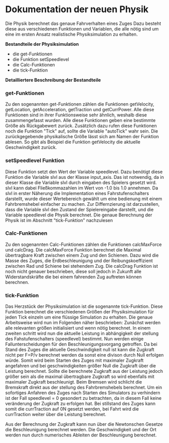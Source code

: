Dokumentation der neuen Physik
========================

Die Physik berechnet das genaue Fahrverhalten eines Zuges
Dazu besteht diese aus verschiedenen Funktionen und Variablen, die alle nötig sind um eine im ersten Ansatz realistische Physiksimulation zu erhalten.

**Bestandteile der Physiksimulation**

* die get-Funktionen
* die Funktion setSpeedlevel
* die Calc-Funktionen
* die tick-Funktion

**Detailliertere Beschreibung der Bestandteile**

### get-Funktionen

Zu den sogenannten get-Funktionen zählen die Funktionen getVelocity, getLocation, getAcceleration, getTraction und getCurrPower. Alle diese Funktionen sind in ihrer Funktionsweise sehr ähnlich,
weshalb diese zusammengefasst wurden.
Alle diese Funktionen geben eine bestimmte Größe als Rückgabewert zurück. Zusätzlich dazu rufen diese Funktionen noch die Funktion "Tick" auf, sollte die Variable "autoTick" wahr sein.
Die zurückgegebende physikalische Größe lässt sich am Namen der Funktion ablesen.
So gibt als Beispiel die Funktion getVelocity die aktuelle Geschwindigkeit zurück.

### setSpeedlevel Funktion

Diese Funktion setzt den Wert der Variable speedlevel. Dazu benötigt diese Funktion die Variable slvl aus der Klasse input_axis. Das ist notwendig, da in dieser Klasse die Variable slvl durch eingaben des Spielers gesetzt wird.
slvl kann dabei Fließkommazahlen im Wert von -1.0 bis 1.0 annehmen.
Da slvl in erster Näherung die Implementation eines Fahrstufenschalters darstellt, wurde dieser Wertebereich gewählt um eine bedienung mit einem Fahrbremshebel einfacher zu machen.
Zur Differnzierung ist darzustellen, dass die Variable slvl den Zustand der Spielereingabe darstellt, und die Variable speedlevel die Physik berechnet. Die genaue Berechnung der Physik ist im Abschnitt "tick-Funktion" nachzulesen

### Calc-Funktionen

Zu den sogenannten Calc-Funktionen zählen die Funktionen calcMaxForce und calcDrag. Die calcMaxForce Funktion berechnet die Maximal übertragbare Kraft zwischen einem Zug und den Schienen.
Dazu wird die Masse des Zuges, die Erdbeschleunigung und der Reibungskoeffizient zwischen Rad und Schiene bei stehendem Zug.
Die calcDrag Funktion ist noch nicht genauer beschrieben, diese soll jedoch in Zukunft alle Widerstandskräfte die bei einem fahrenden Zug auftreten können berechnen.

### tick-Funktion

Das Herzstück der Physiksimulation ist die sogenannte tick-Funktion. Diese Funktion berechnet die verschiedenen Größen der Physiksimulation für jeden Tick einzeln um eine flüssige Simulation zu erhalten. Die genaue Arbeitsweise wird nun im Folgenden näher beschrieben:
Zunächst werden alle relevanten größen initialisiert und wenn nötig berechnet. In einem zweiten schritt wird nun die aktuelle Leistung in abhängigkeit der stellung des Fahstufenschalters (speedlevel) bestimmt.
Nun werden einige Fallunterscheidungen für den Beschleunigungsvorgang getroffen. Da bei Stand des Zuges die aktuelle Geschwindigkeit null ist kann die Zugkraft nicht per F=P/v berechnet werden da sonst eine divison durch Null erfolgen würde.
Somit wird beim Starten des Zuges mit maximaler Zugkraft angefahren und bei geschwindigkeiten größer Null die Zugkraft über die Leistung berechnet.
Sollte die berechnete Zugkraft aus der Leistung jedoch größer sein als die maximal übertragbare Zugkraft so wird ebenfalls mit maximaler Zugkraft beschleunigt.
Beim Bremsen wird schlicht die Bremskraft direkt aus der stellung des Fahrbremshebels berechnet.
Um ein sofortiges Anfahren des Zuges nach Starten des Simulators zu verhindern ist der Fall speedlevel = 0 gesondert zu betrachten, da in diesem Fall keine veränderung der Zugkraft zu erfolgen hat. Bei stillstand des Zuges kann somit die currTraction auf 0N gesetzt werden, bei Fahrt wird die currTraction weiter über die Leistung berechnet.

Aus der Berechnung der Zugkraft kann nun über die Newtonschen Gesetze die Beschleunigung berechnet werden. Die Geschwindigkeit und der Ort werden nun durch numerisches Ableiten der Beschleunigung berechnet.
